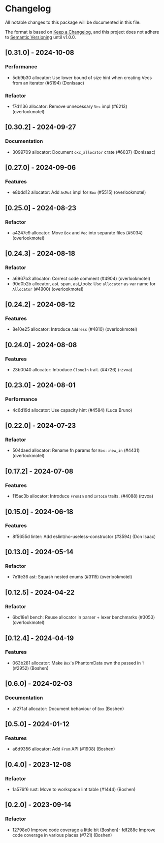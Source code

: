 # Changelog

All notable changes to this package will be documented in this file.

The format is based on [Keep a Changelog](https://keepachangelog.com/en/1.0.0/),
and this project does not adhere to
[Semantic Versioning](https://semver.org/spec/v2.0.0.html) until v1.0.0.

## [0.31.0] - 2024-10-08

### Performance

-   5db9b30 allocator: Use lower bound of size hint when creating Vecs from an
    iterator (#6194) (DonIsaac)

### Refactor

-   f7d1136 allocator: Remove unnecessary `Vec` impl (#6213) (overlookmotel)

## [0.30.2] - 2024-09-27

### Documentation

-   3099709 allocator: Document `oxc_allocator` crate (#6037) (DonIsaac)

## [0.27.0] - 2024-09-06

### Features

-   e8bdd12 allocator: Add `AsMut` impl for `Box` (#5515) (overlookmotel)

## [0.25.0] - 2024-08-23

### Refactor

-   a4247e9 allocator: Move `Box` and `Vec` into separate files (#5034)
    (overlookmotel)

## [0.24.3] - 2024-08-18

### Refactor

-   a6967b3 allocator: Correct code comment (#4904) (overlookmotel)
-   90d0b2b allocator, ast, span, ast_tools: Use `allocator` as var name for
    `Allocator` (#4900) (overlookmotel)

## [0.24.2] - 2024-08-12

### Features

-   8e10e25 allocator: Introduce `Address` (#4810) (overlookmotel)

## [0.24.0] - 2024-08-08

### Features

-   23b0040 allocator: Introduce `CloneIn` trait. (#4726) (rzvxa)

## [0.23.0] - 2024-08-01

### Performance

-   4c6d19d allocator: Use capacity hint (#4584) (Luca Bruno)

## [0.22.0] - 2024-07-23

### Refactor

-   504daed allocator: Rename fn params for `Box::new_in` (#4431)
    (overlookmotel)

## [0.17.2] - 2024-07-08

### Features

-   115ac3b allocator: Introduce `FromIn` and `IntoIn` traits. (#4088) (rzvxa)

## [0.15.0] - 2024-06-18

### Features

-   8f5655d linter: Add eslint/no-useless-constructor (#3594) (Don Isaac)

## [0.13.0] - 2024-05-14

### Refactor

-   7e1fe36 ast: Squash nested enums (#3115) (overlookmotel)

## [0.12.5] - 2024-04-22

### Refactor

-   6bc18e1 bench: Reuse allocator in parser + lexer benchmarks (#3053)
    (overlookmotel)

## [0.12.4] - 2024-04-19

### Features

-   063b281 allocator: Make `Box`'s PhantomData own the passed in `T` (#2952)
    (Boshen)

## [0.6.0] - 2024-02-03

### Documentation

-   a1271af allocator: Document behaviour of `Box` (Boshen)

## [0.5.0] - 2024-01-12

### Features

-   a6d9356 allocator: Add `From` API (#1908) (Boshen)

## [0.4.0] - 2023-12-08

### Refactor

-   1a576f6 rust: Move to workspace lint table (#1444) (Boshen)

## [0.2.0] - 2023-09-14

### Refactor

-   12798e0 Improve code coverage a little bit (Boshen)- fdf288c Improve code
    coverage in various places (#721) (Boshen)

